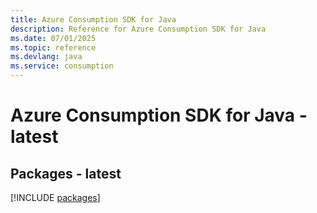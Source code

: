 ```yaml
---
title: Azure Consumption SDK for Java
description: Reference for Azure Consumption SDK for Java
ms.date: 07/01/2025
ms.topic: reference
ms.devlang: java
ms.service: consumption
---
```

# Azure Consumption SDK for Java - latest
## Packages - latest
[!INCLUDE [packages](consumption-index.md)]